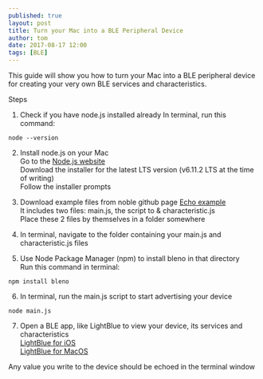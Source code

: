 ```yaml
---
published: true
layout: post
title: Turn your Mac into a BLE Peripheral Device
author: tom
date: 2017-08-17 12:00
tags: [BLE]
---
```


This guide will show you how to turn your Mac into a BLE peripheral device for creating your very own BLE services and characteristics.  


Steps

1. Check if you have node.js installed already
In terminal, run this command:
```
node --version
```

2. Install node.js on your Mac  
Go to the [Node.js website](https://nodejs.org)  
Download the installer for the latest LTS version (v6.11.2 LTS at the time of writing)  
Follow the installer prompts

3. Download example files from noble github page
[Echo example](https://github.com/sandeepmistry/bleno/tree/master/examples/echo)  
It includes two files: main.js, the script to  & characteristic.js  
Place these 2 files by themselves in a folder somewhere  

4. In terminal, navigate to the folder containing your main.js and characteristic.js files 

5. Use Node Package Manager (npm) to install bleno in that directory  
Run this command in terminal:
```
npm install bleno
```

6. In terminal, run the main.js script to start advertising your device
```
node main.js
```

7. Open a BLE app, like LightBlue to view your device, its services and characteristics  
[LightBlue for iOS](https://itunes.apple.com/us/app/lightblue-explorer-bluetooth-low-energy/id557428110?mt=8)  
[LightBlue for MacOS](https://itunes.apple.com/us/app/lightblue/id639944780?mt=12)

Any value you write to the device should be echoed in the terminal window


